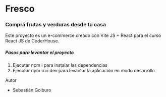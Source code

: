 # Fresco
### Comprá frutas y verduras desde tu casa

Este proyecto es un e-commerce creado con Vite JS + React para el curso React JS de CoderHouse.

##### Pasos para levantar el proyecto

1. Ejecutar npm i para instalar las dependencias
2. Ejecutar npm run dev para levantar la aplicación en modo desarrollo.

Autor

- Sebastián Goiburo
